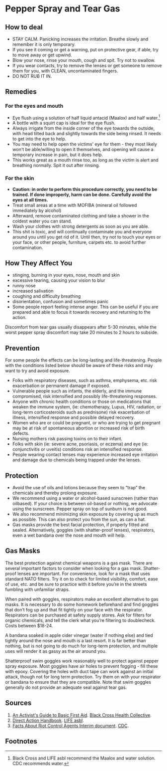 # Pepper Spray and Tear Gas

## How to deal

- STAY CALM. Panicking increases the irritation. Breathe slowly and remember it is only temporary.
- If you see it coming or get a warning, put on protective gear, if able, try to move away or get upwind.
- Blow your nose, rinse your mouth, cough and spit. Try not to swallow.
- If you wear contacts, try to remove the lenses or get someone to remove them for you, with CLEAN, uncontaminated fingers.
- DO NOT RUB IT IN.

## Remedies

### For the eyes and mouth

- Eye flush using a solution of half liquid antacid (Maalox) and half water.[^1]
- A bottle with a squirt cap is ideal for the eye flush.
- Always irrigate from the inside corner of the eye towards the outside, with head tilted back and slightly towards the side being rinsed. It needs to get into the eye to help.
- You may need to help open the victims' eye for them - they most likely won't be able/willing to open it themselves, and opening will cause a temporary increase in pain, but it does help.
- This works great as a mouth rinse too, as long as the victim is alert and breathing normally. Spit it out after rinsing.

[^1]: Black Cross and LIFE asbl recommend the Maalox and water solution. CDC recommends water.

### For the skin

- **Caution: in order to perform this procedure correctly, you need to be trained. If done improperly, harm can be done. Carefully avoid the eyes at all times.**
- Treat small areas at a time with MOFIBA (mineral oil followed immediately by alcohol)
- Afterward, remove contaminated clothing and take a shower in the coldest water you can stand.
- Wash your clothes with strong detergents as soon as you are able.
- This shit is toxic, and will continually contaminate you and everyone around you until you get rid of it. Until then, try not to touch your eyes or your face, or other people, furniture, carpets etc. to avoid further contamination.

## How They Affect You

- stinging, burning in your eyes, nose, mouth and skin
- excessive tearing, causing your vision to blur
- runny nose
- increased salivation
- coughing and difficulty breathing
- disorientation, confusion and sometimes panic
- Some people report feeling intense anger. This can be useful if you are prepared and able to focus it towards recovery and returning to the action.

Discomfort from tear gas usually disappears after 5-30 minutes, while the worst pepper spray discomfort may take 20 minutes to 2 hours to subside.

## Prevention

For some people the effects can be long-lasting and life-threatening. People with the conditions listed below should be aware of these risks and may want to try and avoid exposure.
- Folks with respiratory diseases, such as asthma, emphysema, etc. risk exacerbation or permanent damage if exposed.
- Vulnerable people such as infants, the elderly, and the immune compromised, risk intensified and possibly life-threatening responses.
- Anyone with chronic health conditions or those on medications that weaken the immune system, (ie: chemotherapy, Lupus, HIV, radiation, or long-term corticosteroids such as prednisone) risk exacerbation of illness, intensified response and possible delayed recovery.
- Women who are or could be pregnant, or who are trying to get pregnant may be at risk of spontaneous abortion or increased risk of birth defects.
- Nursing mothers risk passing toxins on to their infant.
- Folks with skin (ie: severe acne, psoriasis, or eczema) and eye (ie: conjunctivitis or uveitis) conditions risk an intensified response.
- People wearing contact lenses may experience increased eye irritation and damage due to chemicals being trapped under the lenses.

## Protection

- Avoid the use of oils and lotions because they seem to “trap” the chemicals and thereby prolong exposure.
- We recommend using a water or alcohol-based sunscreen (rather than oilbased). If your choice is between oil-based or nothing, we advocate using the sunscreen. Pepper spray on top of sunburn is not good.
- We also recommend minimizing skin exposure by covering up as much as possible. This can also protect you from the sun, as can a hat.
- Gas masks provide the best facial protection, if properly fitted and sealed. Alternatively, goggles (with shatter-proof lenses), respirators, even a wet bandana over the nose and mouth will help.

## Gas Masks

The best protection against chemical weapons is a gas mask. There are several important factors to consider when looking for a gas mask. Shatter-proof lenses are important. For convenience, look for a mask that uses standard NATO filters. Try it on to check for limited visibility, comfort, ease of use, etc. and be sure to practice with it before you’re in the streets fumbling with unfamiliar straps.

When paired with goggles, respirators make an excellent alternative to gas masks. It is necessary to do some homework beforehand and find goggles that don’t fog up and that fit tightly on your face with the respirator. Respirators can be purchased at safety supply stores. Ask for filters for organic chemicals, and tell the clerk what you’re filtering to doublecheck. Costs between $18-24.

A bandana soaked in apple cider vinegar (water if nothing else) and tied tightly around the nose and mouth is a last resort. It is far better than nothing, but is not going to do much for long-term protection, and multiple uses will render it as gassy as the air around you.

Shatterproof swim goggles work reasonably well to protect against pepper spray exposure. Most goggles have air holes to prevent fogging - fill these with epoxy. Covering the holes with duct tape can work against an initial attack, though not for long term protection. Try them on with your respirator or bandana to ensure that they are compatible. Note that swim goggles generally do not provide an adequate seal against tear gas.

## Sources

1. [An Activist's Guide to Basic First Aid](first-aid.pdf). [Black Cross Health Collective](https://blackcrosscollective.org/).
1. [Direct Action Handbook](direct-action-handbook.pdf). [LIFE asbl](https://lifeproject.lu/index.php/fr/).
1. [Facts About Riot Control Agents Interim document](https://emergency.cdc.gov/agent/riotcontrol/factsheet.asp). [CDC](https://www.cdc.gov/).

## Footnotes

